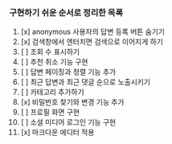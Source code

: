 ### 구현하기 쉬운 순서로 정리한 목록
1. [x] anonymous 사용자의 답변 등록 버튼 숨기기
2. [x] 검색창에서 엔터치면 검색으로 이어지게 하기
3. [ ] 조회 수 표시하기
4. [ ] 추천 취소 기능 구현
5. [ ] 답변 페이징과 정렬 기능 추가
6. [ ] 최근 답변과 최근 댓글 순으로 노출시키기
7. [ ] 카테고리 추가하기
8. [x] 비밀번호 찾기와 변경 기능 추가
9. [ ] 프로필 화면 구현
10. [ ] 소셜 미디어 로그인 기능 구현
11. [x] 마크다운 에디터 적용
